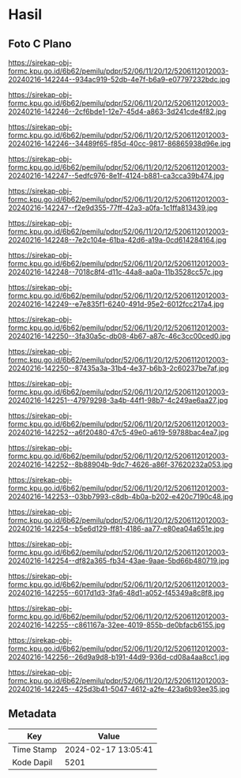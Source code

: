 # Hasil

## Foto C Plano

https://sirekap-obj-formc.kpu.go.id/6b62/pemilu/pdpr/52/06/11/20/12/5206112012003-20240216-142244--934ac919-52db-4e7f-b6a9-e07797232bdc.jpg

https://sirekap-obj-formc.kpu.go.id/6b62/pemilu/pdpr/52/06/11/20/12/5206112012003-20240216-142246--2cf6bde1-12e7-45d4-a863-3d241cde4f82.jpg

https://sirekap-obj-formc.kpu.go.id/6b62/pemilu/pdpr/52/06/11/20/12/5206112012003-20240216-142246--34489f65-f85d-40cc-9817-86865938d96e.jpg

https://sirekap-obj-formc.kpu.go.id/6b62/pemilu/pdpr/52/06/11/20/12/5206112012003-20240216-142247--5edfc976-8e1f-4124-b881-ca3cca39b474.jpg

https://sirekap-obj-formc.kpu.go.id/6b62/pemilu/pdpr/52/06/11/20/12/5206112012003-20240216-142247--f2e9d355-77ff-42a3-a0fa-1c1ffa813439.jpg

https://sirekap-obj-formc.kpu.go.id/6b62/pemilu/pdpr/52/06/11/20/12/5206112012003-20240216-142248--7e2c104e-61ba-42d6-a19a-0cd614284164.jpg

https://sirekap-obj-formc.kpu.go.id/6b62/pemilu/pdpr/52/06/11/20/12/5206112012003-20240216-142248--7018c8f4-d11c-44a8-aa0a-11b3528cc57c.jpg

https://sirekap-obj-formc.kpu.go.id/6b62/pemilu/pdpr/52/06/11/20/12/5206112012003-20240216-142249--e7e835f1-6240-491d-95e2-6012fcc217a4.jpg

https://sirekap-obj-formc.kpu.go.id/6b62/pemilu/pdpr/52/06/11/20/12/5206112012003-20240216-142250--3fa30a5c-db08-4b67-a87c-46c3cc00ced0.jpg

https://sirekap-obj-formc.kpu.go.id/6b62/pemilu/pdpr/52/06/11/20/12/5206112012003-20240216-142250--87435a3a-31b4-4e37-b6b3-2c60237be7af.jpg

https://sirekap-obj-formc.kpu.go.id/6b62/pemilu/pdpr/52/06/11/20/12/5206112012003-20240216-142251--47979298-3a4b-44f1-98b7-4c249ae6aa27.jpg

https://sirekap-obj-formc.kpu.go.id/6b62/pemilu/pdpr/52/06/11/20/12/5206112012003-20240216-142252--a6f20480-47c5-49e0-a619-59788bac4ea7.jpg

https://sirekap-obj-formc.kpu.go.id/6b62/pemilu/pdpr/52/06/11/20/12/5206112012003-20240216-142252--8b88904b-9dc7-4626-a86f-37620232a053.jpg

https://sirekap-obj-formc.kpu.go.id/6b62/pemilu/pdpr/52/06/11/20/12/5206112012003-20240216-142253--03bb7993-c8db-4b0a-b202-e420c7190c48.jpg

https://sirekap-obj-formc.kpu.go.id/6b62/pemilu/pdpr/52/06/11/20/12/5206112012003-20240216-142254--b5e6d129-ff81-4186-aa77-e80ea04a651e.jpg

https://sirekap-obj-formc.kpu.go.id/6b62/pemilu/pdpr/52/06/11/20/12/5206112012003-20240216-142254--df82a365-fb34-43ae-9aae-5bd66b480719.jpg

https://sirekap-obj-formc.kpu.go.id/6b62/pemilu/pdpr/52/06/11/20/12/5206112012003-20240216-142255--6017d1d3-3fa6-48d1-a052-f45349a8c8f8.jpg

https://sirekap-obj-formc.kpu.go.id/6b62/pemilu/pdpr/52/06/11/20/12/5206112012003-20240216-142255--c861167a-32ee-4019-855b-de0bfacb6155.jpg

https://sirekap-obj-formc.kpu.go.id/6b62/pemilu/pdpr/52/06/11/20/12/5206112012003-20240216-142256--26d9a9d8-b191-44d9-936d-cd08a4aa8cc1.jpg

https://sirekap-obj-formc.kpu.go.id/6b62/pemilu/pdpr/52/06/11/20/12/5206112012003-20240216-142245--425d3b41-5047-4612-a2fe-423a6b93ee35.jpg


## Metadata

| Key        | Value               |
| ---------- | ------------------- |
| Time Stamp | 2024-02-17 13:05:41 |
| Kode Dapil | 5201                |



